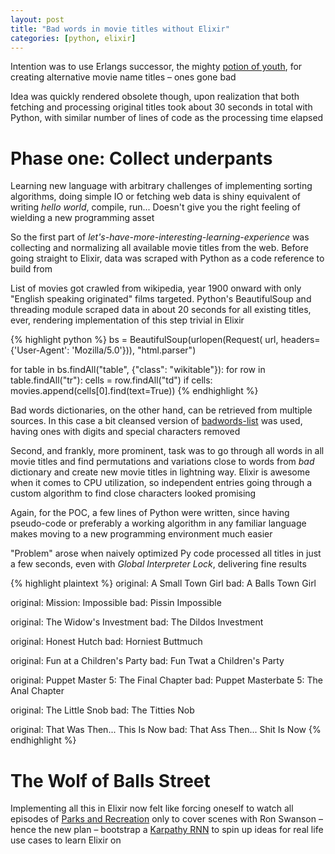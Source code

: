 ```yaml
---
layout: post
title: "Bad words in movie titles without Elixir"
categories: [python, elixir]
---
```


Intention was to use Erlangs successor, the mighty
[potion of youth](https://elixir-lang.org/ "potion of youth"), for creating
alternative movie name titles – ones gone bad

Idea was quickly rendered obsolete though, upon realization that both fetching
and processing original titles took about 30 seconds in total with Python,
with similar number of lines of code as the processing time elapsed


# Phase one: Collect underpants

Learning new language with arbitrary challenges of implementing sorting
algorithms, doing simple IO or fetching web data is shiny equivalent of
writing _hello world_, compile, run... Doesn't give you the right feeling
of wielding a new programming asset

So the first part of _let's-have-more-interesting-learning-experience_ was
collecting and normalizing all available movie titles from the web.
Before going straight to Elixir, data was scraped with Python as a code
reference to build from

List of movies got crawled from wikipedia, year 1900 onward with only "English
speaking originated" films targeted. Python's BeautifulSoup and threading
module scraped data in about 20 seconds for all existing titles, ever,
rendering implementation of this step trivial in Elixir

{% highlight python %}
bs = BeautifulSoup(urlopen(Request(
    url, headers={'User-Agent': 'Mozilla/5.0'})), "html.parser")

for table in bs.findAll("table", {"class": "wikitable"}):
    for row in table.findAll("tr"):
        cells = row.findAll("td")
        if cells:
            movies.append(cells[0].find(text=True))
{% endhighlight %}

Bad words dictionaries, on the other hand, can be retrieved from multiple sources.
In this case a bit cleansed version of 
[badwords-list](https://github.com/web-mech/badwords-list "badwords-list") was
used, having ones with digits and special characters removed

Second, and frankly, more prominent, task was to go through all words in all
movie titles and find permutations and variations close to words from _bad_
dictionary and create new movie titles in lightning way. Elixir is awesome
when it comes to CPU utilization, so independent  entries going through a
custom algorithm to find close characters looked promising

Again, for the POC, a few lines of Python were written, since having
pseudo-code or preferably a working algorithm in any familiar language makes
moving to a new programming environment much easier

"Problem" arose when naively optimized Py code processed all titles in just a
few seconds, even with _Global Interpreter Lock_, delivering fine results

{% highlight plaintext %}
original: A Small Town Girl
     bad: A Balls Town Girl

original: Mission: Impossible
     bad: Pissin Impossible

original: The Widow's Investment
     bad: The Dildos Investment

original: Honest Hutch
     bad: Horniest Buttmuch

original: Fun at a Children's Party
     bad: Fun Twat a Children's Party

original: Puppet Master 5: The Final Chapter
     bad: Puppet Masterbate 5: The Anal Chapter

original: The Little Snob
     bad: The Titties Nob

original: That Was Then... This Is Now
     bad: That Ass Then... Shit Is Now
{% endhighlight %}


# The Wolf of Balls Street

Implementing all this in Elixir now felt like forcing oneself to watch all episodes
of [Parks and Recreation](http://www.imdb.com/title/tt1266020/ "Parks and Recreation")
only to cover scenes with Ron Swanson – hence the new plan – bootstrap a
[Karpathy RNN](https://github.com/karpathy/char-rnn "Karpathy RNN")
to spin up ideas for real life use cases to learn Elixir on

